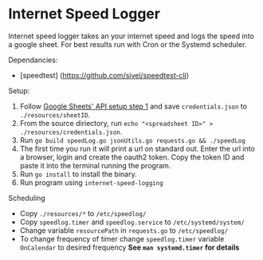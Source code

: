 # Internet Speed Logger

Internet speed logger takes an your internet speed and logs the speed into a google sheet.
For best results run with Cron or the Systemd scheduler. 

Dependancies: 
- [speedtest] (https://github.com/sivel/speedtest-cli)

Setup: 
1. Follow [Google Sheets' API setup step 1](https://developers.google.com/sheets/api/quickstart/go) and save `credentials.json` to `./resources/sheetID`. 
2. From the source diriectory, run `echo "<spreadsheet ID>" > ./resources/credentials.json`.
3. Run `go build speedLog.go jsonUtils.go requests.go && ./speedLog`
4. The first time you run it will print a url on standard out. Enter the url into a browser, login and create the oauth2 token. Copy the token ID and paste it into the terminal running the program. 
5. Run `go install` to install the binary.
6. Run program using `internet-speed-logging`

Scheduling
- Copy `./resources/*` to `/etc/speedlog/`
- Copy `speedlog.timer` and `speedlog.service` to `/etc/systemd/system/`
- Change variable `resourcePath` in `requests.go` to `/etc/speedlog/`
- To change frequency of timer change `speedlog.timer` variable `OnCalendar` to desired frequency **See `man systemd.timer` for details**
